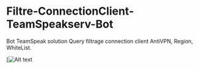 # Filtre-ConnectionClient-TeamSpeakserv-Bot
Bot TeamSpeak solution Query filtrage connection client AntiVPN, Region, WhiteList.

[![Alt text](https://www.youtube.com/watch?v=wisfHRa2mAk)
